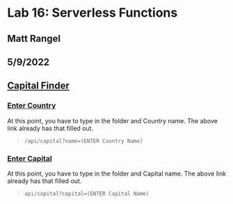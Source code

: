# Lab 16: Serverless Functions

## Matt Rangel

## 5/9/2022

## [Capital Finder](capital-finder-m-jntwzhbux-rangelmatt.vercel.app)

### [Enter Country](https://capital-finder-m-ran.vercel.app/api/capital?name=Peru)

At this point, you have to type in the folder and Country name. The above link already has that filled out.

> `/api/capital?name=(ENTER Country Name)`

### [Enter Capital](https://capital-finder-m-ran.vercel.app/api/capital?Capital=Lima)

At this point, you have to type in the folder and Capital name. The above link already has that filled out.

> `api/capital?capital=(ENTER Capital Name)`
